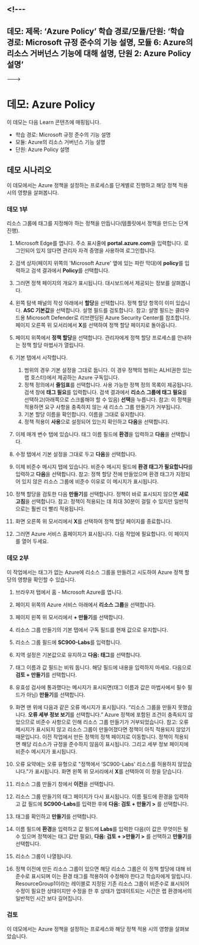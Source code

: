 <a name="---"></a><!---
---
데모: 제목: ‘Azure Policy’ 학습 경로/모듈/단원: ‘학습 경로: Microsoft 규정 준수의 기능 설명, 모듈 6: Azure의 리소스 거버넌스 기능에 대해 설명, 단원 2: Azure Policy 설명’
---
--->

# <a name="demo-azure-policy"></a>데모: Azure Policy

이 데모는 다음 Learn 콘텐츠에 매핑됩니다.

- 학습 경로: Microsoft 규정 준수의 기능 설명
- 모듈: Azure의 리소스 거버넌스 기능 설명
- 단원: Azure Policy 설명

## <a name="demo-scenario"></a>데모 시나리오

이 데모에서는 Azure 정책을 설정하는 프로세스를 단계별로 진행하고 해당 정책 적용 시의 영향을 살펴봅니다.

### <a name="demo-part-1"></a>데모 1부

리소스 그룹에 태그를 지정해야 하는 정책을 만듭니다(템플릿에서 정책을 만드는 단계 진행).

1. Microsoft Edge를 엽니다. 주소 표시줄에 **portal.azure.com**을 입력합니다.  로그인되어 있지 않다면 관리자 자격 증명을 사용하여 로그인합니다.

1. 검색 상자(페이지 위쪽의 'Microsoft Azure' 옆에 있는 파란 막대)에 **policy**를 입력하고 검색 결과에서 **Policy**를 선택합니다.

1. 그러면 정책 페이지의 개요가 표시됩니다. 대시보드에서 제공되는 정보를 살펴봅니다.

1. 왼쪽 탐색 패널의 작성 아래에서 **할당**을 선택합니다.  정책 할당 항목이 이미 있습니다. **ASC 기본값**을 선택합니다.  설명 필드를 검토합니다. 참고: 설명 필드는 클라우드용 Microsoft Defender로 리브랜딩된 Azure Security Center를 참조합니다.  페이지 오른쪽 위 모서리에서 **X**를 선택하여 정책 할당 페이지로 돌아옵니다.

1. 페이지 위쪽에서 **정책 할당**을 선택합니다. 관리자에게 정책 할당 프로세스를 안내하는 정책 할당 마법사가 열립니다.

1. 기본 탭에서 시작합니다.
    1. 범위의 경우 기본 설정을 그대로 둡니다. 이 경우 정책의 범위는 ALH(권한 있는 랩 호스터)에서 제공하는 Azure 구독입니다.
    1. 정책 정의에서 **줄임표**를 선택합니다.  사용 가능한 정책 정의 목록이 제공됩니다.  검색 창에 **태그 필요**를 입력합니다. 검색 결과에서 **리소스 그룹에 태그 필요**를 선택하고(아래쪽으로 스크롤해야 할 수 있음) **선택**을 누릅니다.  참고: 이 정책을 적용하면 요구 사항을 충족하지 않는 새 리소스 그룹 만들기가 거부됩니다.  
    1. 기본 할당 이름을 확인합니다.  이름을 그대로 유지합니다.
    1. 정책 적용이 **사용**으로 설정되어 있는지 확인하고 **다음**을 선택합니다.

1. 이제 매개 변수 탭에 있습니다. 태그 이름 필드에 **환경**을 입력하고 **다음**을 선택합니다.

1. 수정 탭에서 기본 설정을 그대로 두고 **다음**을 선택합니다.

1. 이제 비준수 메시지 탭에 있습니다. 비준수 메시지 필드에 **환경 태그가 필요합니다**를 입력하고 **다음**을 선택합니다. 참고: 정책 할당 전에 만들었으며 환경 태그가 지정되어 있지 않은 리소스 그룹에 비준수 이유로 이 메시지가 표시됩니다.  

1. 정책 할당을 검토한 다음 **만들기**를 선택합니다.  정책이 바로 표시되지 않으면 **새로 고침**을 선택합니다. 참고: 정책이 적용되는 데 최대 30분이 걸릴 수 있지만 일반적으로는 훨씬 더 빨리 적용됩니다.

1. 화면 오른쪽 위 모서리에서 **X**를 선택하여 정책 할당 페이지를 종료합니다.

1. 그러면 Azure 서비스 홈페이지가 표시됩니다.  다음 작업에 필요합니다. 이 페이지를 열어 두세요.

### <a name="demo-part-2"></a>데모 2부

이 작업에서는 태그가 없는 Azure에 리소스 그룹을 만들려고 시도하여 Azure 정책 할당의 영향을 확인할 수 있습니다.

1. 브라우저 탭에서 홈 - Microsoft Azure를 엽니다.

1. 페이지 위쪽의 Azure 서비스 아래에서 **리소스 그룹**을 선택합니다.

1. 페이지 왼쪽 위 모서리에서 **+ 만들기**를 선택합니다.

1. 리소스 그룹 만들기의 기본 탭에서 구독 필드를 현재 값으로 유지합니다.

1. 리소스 그룹 필드에 **SC900-Labs**를 입력합니다.

1. 지역 설정은 기본값으로 유지하고 **다음: 태그**를 선택합니다.

1. 태그 이름과 값 필드는 비워 둡니다.  해당 필드에 내용을 입력하지 마세요. 다음으로 **검토 + 만들기**를 선택합니다.

1. 유효성 검사에 통과했다는 메시지가 표시되면(태그 이름과 값은 마법사에서 필수 필드가 아님) **만들기**를 선택합니다.

1. 화면 맨 위에 다음과 같은 오류 메시지가 표시됩니다. “리소스 그룹을 만들지 못했습니다. **오류 세부 정보 보기**를 선택합니다.” Azure 정책에 포함된 조건이 충족되지 않았으므로 비준수 사항으로 인해 리소스 그룹 만들기가 거부되었습니다. 참고: 오류 메시지가 표시되지 않고 리소스 그룹이 만들어졌다면 정책이 아직 적용되지 않았기 때문입니다.  이전 작업에서 만든 정책의 정책 페이지로 이동합니다. 정책이 적용되면 해당 리소스가 규정을 준수하지 않음이 표시됩니다.  그리고 세부 정보 페이지에 비준수 메시지가 표시됩니다.

1. 오류 요약에는 오류 유형으로 "정책에서 'SC900-Labs' 리소스를 허용하지 않았습니다."가 표시됩니다.  화면 왼쪽 위 모서리에서 **X**를 선택하여 이 창을 닫습니다.

1. 리소스 그룹 만들기 창에서 **이전**을 선택합니다.

1. 리소스 그룹 만들기의 태그 페이지가 다시 표시됩니다.  이름 필드에 환경을 입력하고 값 필드에 **SC900-Labs**를 입력한 후에 **다음: 검토 + 만들기 >** 를 선택합니다.

1. 태그를 확인하고 **만들기**를 선택합니다.

1. 이름 필드에 **환경**을 입력하고 값 필드에 **Labs**를 입력한 다음(이 값은 무엇이든 될 수 있으며 정책에는 태그 값만 필요), **다음: 검토 + >만들기 >** 를 선택하고 **만들기**를 선택합니다.

1. 리소스 그룹이 나열됩니다.  

1. 정책 이전에 만든 리소스 그룹이 있으면 해당 리소스 그룹은 이 정책 할당에 대해 비준수로 표시되며 이는 환경 태그를 적용하여 수정해야 한다고 학습자에게 알립니다.  ResourceGroup1이라는 레이블로 지정된 기존 리소스 그룹이 비준수로 표시되어 수정이 필요한 상태이지만 수정을 한 후 상태가 업데이트되는 시간은 랩 환경에서의 일반적인 시간 보다 길어집니다.

### <a name="review"></a>검토

이 데모에서는 Azure 정책을 설정하는 프로세스와 해당 정책 적용 시의 영향을 살펴보았습니다.
